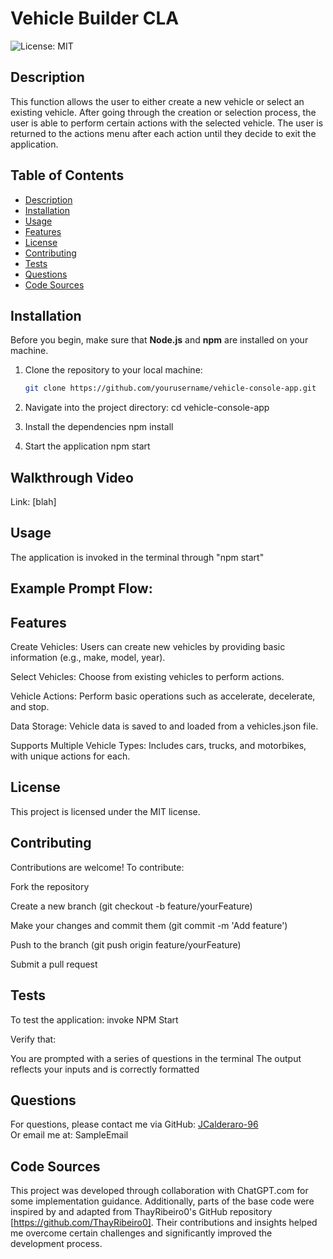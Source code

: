 
# Vehicle Builder CLA

![License: MIT](https://img.shields.io/badge/License-MIT-yellow.svg)

## Description
This function allows the user to either create a new vehicle or select an existing vehicle. After going through the creation or selection process, the user is able to perform certain actions with the selected vehicle. The user is returned to the actions menu after each action until they decide to exit the application.


## Table of Contents
- [Description](#description)
- [Installation](#installation)
- [Usage](#usage)
- [Features](#features)
- [License](#license)
- [Contributing](#contributing)
- [Tests](#tests)
- [Questions](#questions)
- [Code Sources](#code-sources)


## Installation
Before you begin, make sure that **Node.js** and **npm** are installed on your machine.

1. Clone the repository to your local machine:
   ```bash
   git clone https://github.com/yourusername/vehicle-console-app.git

2. Navigate into the project directory:
cd vehicle-console-app

3. Install the dependencies
npm install

4. Start the application
npm start

## Walkthrough Video

Link: [blah]


## Usage
The application is invoked in the terminal through "npm start"

## Example Prompt Flow:



## Features
Create Vehicles: Users can create new vehicles by providing basic information (e.g., make, model, year).

Select Vehicles: Choose from existing vehicles to perform actions.

Vehicle Actions: Perform basic operations such as accelerate, decelerate, and stop.

Data Storage: Vehicle data is saved to and loaded from a vehicles.json file.

Supports Multiple Vehicle Types: Includes cars, trucks, and motorbikes, with unique actions for each.

## License
This project is licensed under the MIT license.

## Contributing
Contributions are welcome! To contribute:

Fork the repository

Create a new branch (git checkout -b feature/yourFeature)

Make your changes and commit them (git commit -m 'Add feature')

Push to the branch (git push origin feature/yourFeature)

Submit a pull request

## Tests
To test the application: invoke NPM Start

Verify that:

You are prompted with a series of questions in the terminal
The output reflects your inputs and is correctly formatted

## Questions
For questions, please contact me via GitHub: [JCalderaro-96](https://github.com/JCalderaro-96)  
Or email me at: SampleEmail

## Code Sources
This project was developed through collaboration with ChatGPT.com for some implementation guidance. Additionally, parts of the base code were inspired by and adapted from ThayRibeiro0's GitHub repository [https://github.com/ThayRibeiro0]. Their contributions and insights helped me overcome certain challenges and significantly improved the development process.